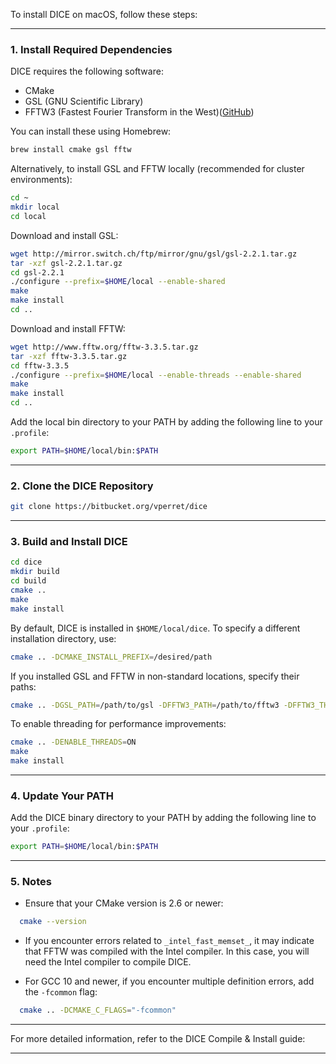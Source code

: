 To install DICE on macOS, follow these steps:

---

### 1. Install Required Dependencies

DICE requires the following software:

* CMake
* GSL (GNU Scientific Library)
* FFTW3 (Fastest Fourier Transform in the West)([GitHub][1])

You can install these using Homebrew:

```bash
brew install cmake gsl fftw
```



Alternatively, to install GSL and FFTW locally (recommended for cluster environments):

```bash
cd ~
mkdir local
cd local
```



Download and install GSL:

```bash
wget http://mirror.switch.ch/ftp/mirror/gnu/gsl/gsl-2.2.1.tar.gz
tar -xzf gsl-2.2.1.tar.gz
cd gsl-2.2.1
./configure --prefix=$HOME/local --enable-shared
make
make install
cd ..
```



Download and install FFTW:

```bash
wget http://www.fftw.org/fftw-3.3.5.tar.gz
tar -xzf fftw-3.3.5.tar.gz
cd fftw-3.3.5
./configure --prefix=$HOME/local --enable-threads --enable-shared
make
make install
cd ..
```



Add the local bin directory to your PATH by adding the following line to your `.profile`:

```bash
export PATH=$HOME/local/bin:$PATH
```



---

### 2. Clone the DICE Repository

```bash
git clone https://bitbucket.org/vperret/dice
```



---

### 3. Build and Install DICE

```bash
cd dice
mkdir build
cd build
cmake ..
make
make install
```



By default, DICE is installed in `$HOME/local/dice`. To specify a different installation directory, use:

```bash
cmake .. -DCMAKE_INSTALL_PREFIX=/desired/path
```



If you installed GSL and FFTW in non-standard locations, specify their paths:

```bash
cmake .. -DGSL_PATH=/path/to/gsl -DFFTW3_PATH=/path/to/fftw3 -DFFTW3_THREADS_PATH=/path/to/fftw3_threads
```



To enable threading for performance improvements:

```bash
cmake .. -DENABLE_THREADS=ON
make
make install
```



---

### 4. Update Your PATH

Add the DICE binary directory to your PATH by adding the following line to your `.profile`:

```bash
export PATH=$HOME/local/bin:$PATH
```



---

### 5. Notes

* Ensure that your CMake version is 2.6 or newer:

```bash
  cmake --version
```



* If you encounter errors related to `_intel_fast_memset_`, it may indicate that FFTW was compiled with the Intel compiler. In this case, you will need the Intel compiler to compile DICE.

* For GCC 10 and newer, if you encounter multiple definition errors, add the `-fcommon` flag:

```bash
  cmake .. -DCMAKE_C_FLAGS="-fcommon"
```



---

For more detailed information, refer to the DICE Compile & Install guide:&#x20;

---

[1]: https://github.com/perretv/dice?utm_source=chatgpt.com "perretv/dice - GitHub"
